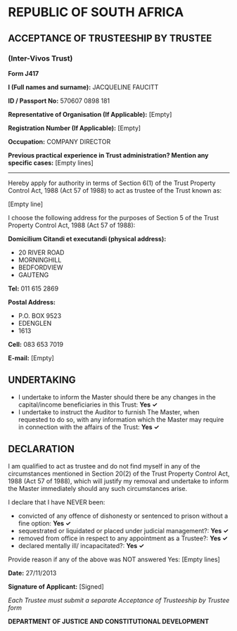 # REPUBLIC OF SOUTH AFRICA

## ACCEPTANCE OF TRUSTEESHIP BY TRUSTEE
### (Inter-Vivos Trust)

**Form J417**

**I (Full names and surname):** JACQUELINE FAUCITT

**ID / Passport No:** 570607 0898 181

**Representative of Organisation (If Applicable):** [Empty]

**Registration Number (If Applicable):** [Empty]

**Occupation:** COMPANY DIRECTOR

**Previous practical experience in Trust administration? Mention any specific cases:**
[Empty lines]

---

Hereby apply for authority in terms of Section 6(1) of the Trust Property Control Act, 1988 (Act 57 of 1988) to act as trustee of the Trust known as:

[Empty line]

I choose the following address for the purposes of Section 5 of the Trust Property Control Act, 1988 (Act 57 of 1988):

**Domicilium Citandi et executandi (physical address):**
- 20 RIVER ROAD
- MORNINGHILL
- BEDFORDVIEW
- GAUTENG

**Tel:** 011 615 2869

**Postal Address:**
- P.O. BOX 9523
- EDENGLEN
- 1613

**Cell:** 083 653 7019

**E-mail:** [Empty]

## UNDERTAKING

- I undertake to inform the Master should there be any changes in the capital/income beneficiaries in this Trust: **Yes ✓**
- I undertake to instruct the Auditor to furnish The Master, when requested to do so, with any information which the Master may require in connection with the affairs of the Trust: **Yes ✓**

## DECLARATION

I am qualified to act as trustee and do not find myself in any of the circumstances mentioned in Section 20(2) of the Trust Property Control Act, 1988 (Act 57 of 1988), which will justify my removal and undertake to inform the Master immediately should any such circumstances arise.

I declare that I have NEVER been:
- convicted of any offence of dishonesty or sentenced to prison without a fine option: **Yes ✓**
- sequestrated or liquidated or placed under judicial management?: **Yes ✓**
- removed from office in respect to any appointment as a Trustee?: **Yes ✓**
- declared mentally ill/ incapacitated?: **Yes ✓**

Provide reason if any of the above was NOT answered Yes:
[Empty lines]

**Date:** 27/11/2013

**Signature of Applicant:** [Signed]

*Each Trustee must submit a separate Acceptance of Trusteeship by Trustee form*

**DEPARTMENT OF JUSTICE AND CONSTITUTIONAL DEVELOPMENT**